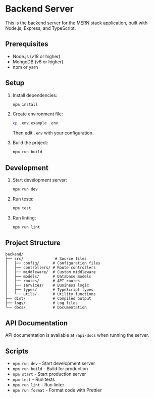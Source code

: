 # Backend Server

This is the backend server for the MERN stack application, built with Node.js, Express, and TypeScript.

## Prerequisites

- Node.js (v18 or higher)
- MongoDB (v6 or higher)
- npm or yarn

## Setup

1. Install dependencies:

   ```bash
   npm install
   ```

2. Create environment file:

   ```bash
   cp .env.example .env
   ```

   Then edit `.env` with your configuration.

3. Build the project:
   ```bash
   npm run build
   ```

## Development

1. Start development server:

   ```bash
   npm run dev
   ```

2. Run tests:

   ```bash
   npm test
   ```

3. Run linting:
   ```bash
   npm run lint
   ```

## Project Structure

```
backend/
├── src/              # Source files
│   ├── config/      # Configuration files
│   ├── controllers/ # Route controllers
│   ├── middleware/  # Custom middleware
│   ├── models/      # Database models
│   ├── routes/      # API routes
│   ├── services/    # Business logic
│   ├── types/       # TypeScript types
│   └── utils/       # Utility functions
├── dist/            # Compiled output
├── logs/            # Log files
└── docs/            # Documentation
```

## API Documentation

API documentation is available at `/api-docs` when running the server.

## Scripts

- `npm run dev` - Start development server
- `npm run build` - Build for production
- `npm start` - Start production server
- `npm test` - Run tests
- `npm run lint` - Run linter
- `npm run format` - Format code with Prettier
